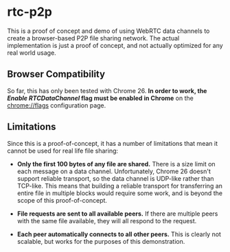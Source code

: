 rtc-p2p
=======

This is a proof of concept and demo of using WebRTC data channels to create
a browser-based P2P file sharing network. The actual implementation is just
a proof of concept, and not actually optimized for any real world usage.

Browser Compatibility
---------------------
So far, this has only been tested with Chrome 26. **In order to work, the
*Enable RTCDataChannel* flag must be enabled in Chrome** on the
[chrome://flags](chrome://flags) configuration page.

Limitations
-----------
Since this is a proof-of-concept, it has a number of limitations that mean
it cannot be used for real life file sharing:

* **Only the first 100 bytes of any file are shared.** There is a size
  limit on each message on a data channel. Unfortunately, Chrome 26 doesn't
  support reliable transport, so the data channel is UDP-like rather than
  TCP-like. This means that building a reliable transport for transferring
  an entire file in multiple blocks would require some work, and is beyond
  the scope of this proof-of-concept.

* **File requests are sent to all available peers.** If there are multiple
  peers with the same file available, they will all respond to the request.

* **Each peer automatically connects to all other peers.** This is clearly
  not scalable, but works for the purposes of this demonstration.
